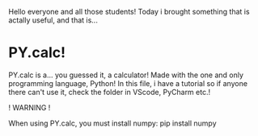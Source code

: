 Hello everyone and all those students! Today i brought something that is actally useful, and that is...
# PY.calc!

PY.calc is a... you guessed it, a calculator! Made with the one and only programming language, Python!
In this file, i have a tutorial so if anyone there can't use it, check the folder in VScode, PyCharm etc.!

! WARNING !

When using PY.calc, you must install numpy:
pip install numpy
